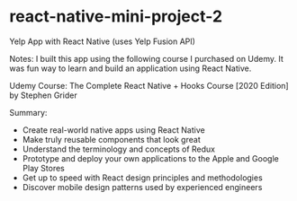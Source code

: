 # react-native-mini-project-2

Yelp App with React Native (uses Yelp Fusion API)

Notes: I built this app using the following course I purchased on Udemy. It was fun way to learn and build an application using React Native.

Udemy Course: The Complete React Native + Hooks Course [2020 Edition]
by Stephen Grider

Summary: 

- Create real-world native apps using React Native
- Make truly reusable components that look great
- Understand the terminology and concepts of Redux
- Prototype and deploy your own applications to the Apple and Google Play Stores
- Get up to speed with React design principles and methodologies
- Discover mobile design patterns used by experienced engineers

